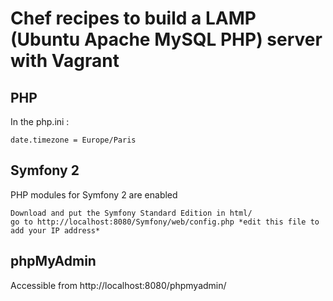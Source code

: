Chef recipes to build a LAMP (Ubuntu Apache MySQL PHP) server with Vagrant
===

PHP
---

In the php.ini :

	date.timezone = Europe/Paris

Symfony 2
---

PHP modules for Symfony 2 are enabled

    Download and put the Symfony Standard Edition in html/
    go to http://localhost:8080/Symfony/web/config.php *edit this file to add your IP address*

phpMyAdmin
---

Accessible from http://localhost:8080/phpmyadmin/
